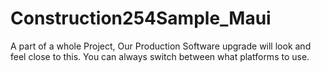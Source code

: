 # Construction254Sample_Maui
A part of a whole Project, Our Production Software upgrade will look and feel close to this. You can always switch between what platforms to use.
